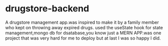 # drugstore-backend
A drugstore management app.was inspired to make it by a family member who kept on throwing away expired drugs.
used the useState hook for state management,mongo db for dsatabase,you know just a MERN APP.was one project that was very hard for me to deploy but at last I was so happy I did.